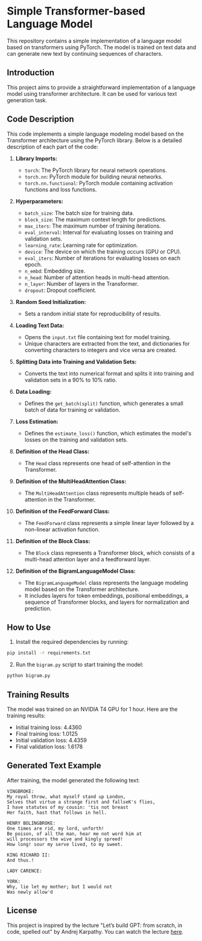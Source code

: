 # Simple Transformer-based Language Model

This repository contains a simple implementation of a language model based on transformers using PyTorch. The model is trained on text data and can generate new text by continuing sequences of characters.

## Introduction

This project aims to provide a straightforward implementation of a language model using transformer architecture. It can be used for various text generation task.

## Code Description

This code implements a simple language modeling model based on the Transformer architecture using the PyTorch library. Below is a detailed description of each part of the code:

1. **Library Imports:**

   - `torch`: The PyTorch library for neural network operations.
   - `torch.nn`: PyTorch module for building neural networks.
   - `torch.nn.functional`: PyTorch module containing activation functions and loss functions.
2. **Hyperparameters:**

   - `batch_size`: The batch size for training data.
   - `block_size`: The maximum context length for predictions.
   - `max_iters`: The maximum number of training iterations.
   - `eval_interval`: Interval for evaluating losses on training and validation sets.
   - `learning_rate`: Learning rate for optimization.
   - `device`: The device on which the training occurs (GPU or CPU).
   - `eval_iters`: Number of iterations for evaluating losses on each epoch.
   - `n_embd`: Embedding size.
   - `n_head`: Number of attention heads in multi-head attention.
   - `n_layer`: Number of layers in the Transformer.
   - `dropout`: Dropout coefficient.
3. **Random Seed Initialization:**

   - Sets a random initial state for reproducibility of results.
4. **Loading Text Data:**

   - Opens the `input.txt` file containing text for model training.
   - Unique characters are extracted from the text, and dictionaries for converting characters to integers and vice versa are created.
5. **Splitting Data into Training and Validation Sets:**

   - Converts the text into numerical format and splits it into training and validation sets in a 90% to 10% ratio.
6. **Data Loading:**

   - Defines the `get_batch(split)` function, which generates a small batch of data for training or validation.
7. **Loss Estimation:**

   - Defines the `estimate_loss()` function, which estimates the model's losses on the training and validation sets.
8. **Definition of the Head Class:**

   - The `Head` class represents one head of self-attention in the Transformer.
9. **Definition of the MultiHeadAttention Class:**

   - The `MultiHeadAttention` class represents multiple heads of self-attention in the Transformer.
10. **Definition of the FeedForward Class:**

    - The `FeedForward` class represents a simple linear layer followed by a non-linear activation function.
11. **Definition of the Block Class:**

    - The `Block` class represents a Transformer block, which consists of a multi-head attention layer and a feedforward layer.
12. **Definition of the BigramLanguageModel Class:**

    - The `BigramLanguageModel` class represents the language modeling model based on the Transformer architecture.
    - It includes layers for token embeddings, positional embeddings, a sequence of Transformer blocks, and layers for normalization and prediction.

## How to Use

1. Install the required dependencies by running:

```bash
pip install -r requirements.txt
```

2. Run the `bigram.py` script to start training the model:

```bash
python bigram.py
```

## Training Results

The model was trained on an NVIDIA T4 GPU for 1 hour. Here are the training results:

- Initial training loss: 4.4360
- Final training loss: 1.0125
- Initial validation loss: 4.4359
- Final validation loss: 1.6178

## Generated Text Example

After training, the model generated the following text:

```
VINGBROKE:
My royal throw, what myself stand up London,
Selves that virtue a strange first and fallseK's flies,
I have statutes of my cousin: 'tis not breast
Her faith, hast that follows in hell.

HENRY BOLINGBROKE:
One times are rid, my lord, unforth!
Be poison, of all the man, hear me not word him at
will processors the wive and kingly spreed!
How long! sour my serve lived, to my sweet.

KING RICHARD II:
And thus.!

LADY CARENCE:

YORK:
Why, lie let my mother; but I would not
Was newly allow'd
```


## License

This project is inspired by the lecture "Let’s build GPT: from scratch, in code, spelled out" by Andrej Karpathy. You can watch the lecture [here](https://youtu.be/kCc8FmEb1nY?si=zWxROR-gMJb9ubLX).
